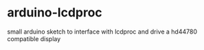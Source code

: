 # arduino-lcdproc
small arduino sketch to interface with lcdproc and drive a hd44780 compatible display
